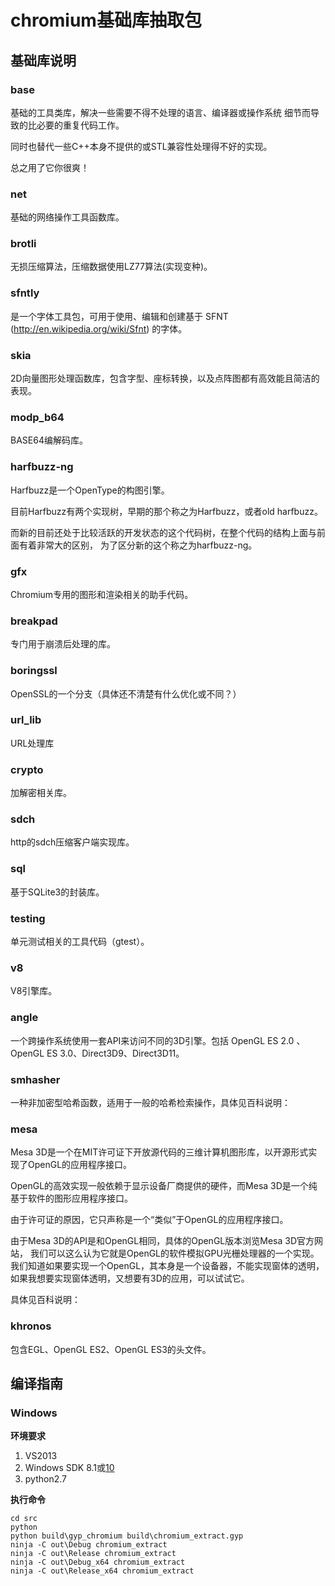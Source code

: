 chromium基础库抽取包
=========================

## 基础库说明

### base

基础的工具类库，解决一些需要不得不处理的语言、编译器或操作系统
细节而导致的比必要的重复代码工作。

同时也替代一些C++本身不提供的或STL兼容性处理得不好的实现。

总之用了它你很爽！

### net

基础的网络操作工具函数库。

### brotli 

无损压缩算法，压缩数据使用LZ77算法(实现变种)。

### sfntly

是一个字体工具包，可用于使用、编辑和创建基于 SFNT (http://en.wikipedia.org/wiki/Sfnt) 的字体。

### skia

2D向量图形处理函数库，包含字型、座标转换，以及点阵图都有高效能且简洁的表现。

### modp_b64

BASE64编解码库。

### harfbuzz-ng

Harfbuzz是一个OpenType的构图引擎[](http://www.freedesktop.org/wiki/Software/HarfBuzz)。

目前Harfbuzz有两个实现树，早期的那个称之为Harfbuzz，或者old harfbuzz。

而新的目前还处于比较活跃的开发状态的这个代码树，在整个代码的结构上面与前面有着非常大的区别，
为了区分新的这个称之为harfbuzz-ng。

### gfx

Chromium专用的图形和渲染相关的助手代码。

### breakpad

专门用于崩溃后处理的库。

### boringssl

OpenSSL的一个分支（具体还不清楚有什么优化或不同？）

### url_lib

URL处理库

### crypto

加解密相关库。

### sdch

http的sdch压缩客户端实现库。

### sql

基于SQLite3的封装库。

### testing

单元测试相关的工具代码（gtest）。

### v8

V8引擎库。

### angle

一个跨操作系统使用一套API来访问不同的3D引擎。包括 OpenGL ES 2.0 、OpenGL ES 3.0、Direct3D9、Direct3D11。

### smhasher

一种非加密型哈希函数，适用于一般的哈希检索操作，具体见百科说明：

[](https://zh.wikipedia.org/zh/Murmur%E5%93%88%E5%B8%8C)

### mesa

Mesa 3D是一个在MIT许可证下开放源代码的三维计算机图形库，以开源形式实现了OpenGL的应用程序接口。

OpenGL的高效实现一般依赖于显示设备厂商提供的硬件，而Mesa 3D是一个纯基于软件的图形应用程序接口。

由于许可证的原因，它只声称是一个“类似”于OpenGL的应用程序接口。

由于Mesa 3D的API是和OpenGL相同，具体的OpenGL版本浏览Mesa 3D官方网站，
我们可以这么认为它就是OpenGL的软件模拟GPU光栅处理器的一个实现。
我们知道如果要实现一个OpenGL，其本身是一个设备器，不能实现窗体的透明，如果我想要实现窗体透明，又想要有3D的应用，可以试试它。

具体见百科说明：

[](https://zh.wikipedia.org/wiki/Mesa_3D)


### khronos

包含EGL、OpenGL ES2、OpenGL ES3的头文件。

## 编译指南

### Windows

**环境要求**

1. VS2013
2. Windows SDK 8.1或[10](https://developer.microsoft.com/en-US/windows/downloads/windows-10-sdk)
2. python2.7

**执行命令**

    cd src
    python
    python build\gyp_chromium build\chromium_extract.gyp
    ninja -C out\Debug chromium_extract
    ninja -C out\Release chromium_extract
    ninja -C out\Debug_x64 chromium_extract
    ninja -C out\Release_x64 chromium_extract









